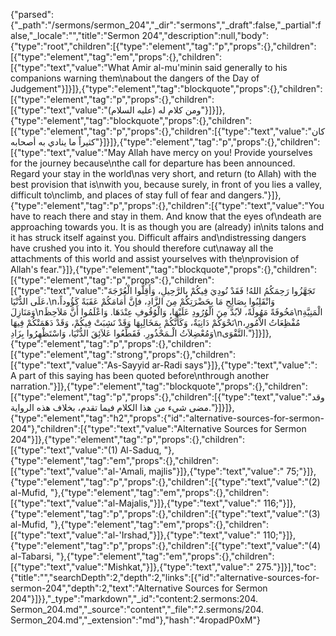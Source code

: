 {"parsed":{"_path":"/sermons/sermon_204","_dir":"sermons","_draft":false,"_partial":false,"_locale":"","title":"Sermon 204","description":null,"body":{"type":"root","children":[{"type":"element","tag":"p","props":{},"children":[{"type":"element","tag":"em","props":{},"children":[{"type":"text","value":"What Amir al-mu'minin said generally to his companions warning them\nabout the dangers of the Day of Judgement"}]}]},{"type":"element","tag":"blockquote","props":{},"children":[{"type":"element","tag":"p","props":{},"children":[{"type":"text","value":"ومن كلام له (عليه السلام)"}]}]},{"type":"element","tag":"blockquote","props":{},"children":[{"type":"element","tag":"p","props":{},"children":[{"type":"text","value":"كان كثيراً ما ينادي به أصحابه"}]}]},{"type":"element","tag":"p","props":{},"children":[{"type":"text","value":"May Allah have mercy on you! Provide yourselves for the journey because\nthe call for departure has been announced. Regard your stay in the world\nas very short, and return (to Allah) with the best provision that is\nwith you, because surely, in front of you lies a valley, difficult to\nclimb, and places of stay full of fear and dangers."}]},{"type":"element","tag":"p","props":{},"children":[{"type":"text","value":"You have to reach there and stay in them. And know that the eyes of\ndeath are approaching towards you. It is as though you are (already) in\nits talons and it has struck itself against you. Difficult affairs and\ndistressing dangers have crushed you into it. You should therefore cut\naway all the attachments of this world and assist yourselves with the\nprovision of Allah's fear."}]},{"type":"element","tag":"blockquote","props":{},"children":[{"type":"element","tag":"p","props":{},"children":[{"type":"text","value":"تَجَهَّزُوا رَحِمَكُمُ اللهُ! فَقَدْ نُودِيَ فِيكُمْ بِالرَّحِيلِ، وَأَقِلُّوا الْعُرْجَةَ عَلَى الدُّنْيَا،\nوَانْقَلِبُوا بِصَالِحِ مَا بِحَضْرَتِكُمْ مِنَ الزَّادِ، فإنَّ أَمَامَكُمْ عَقَبَةً كَؤُوداً، وَمَنَازِلَ\nمَخُوفَةً مَهُولَةً، لاَبُدَّ مِنَ الْوُرُودِ عَلَيْهَا، وَالْوُقُوفِ عِنْدَهَا. وَاعْلَمُوا أَنَّ مَلاَحِظَ\nالْمَنِيَّةِ نَحْوَكُمْ دَانِيَةٌ، وَكَأَنَّكُمْ بِمَخَالِبِهَا وَقَدْ نَشِبَتْ فِيكُمْ، وَقَدْ دَهَمَتْكُمْ فِيهَا\nمُفْظِعَاتُ الاْمُورِ، وَمُعْضِلاَتُ الْـمَحْذُورِ. فَقَطِّعُوا عَلاَئِقَ الدُّنْيَا، وَاسْتَظْهِرُوا بِزَادِ\nالتَّقْوَى."}]}]},{"type":"element","tag":"p","props":{},"children":[{"type":"element","tag":"strong","props":{},"children":[{"type":"text","value":"As-Sayyid ar-Radi says"}]},{"type":"text","value":": A part of this saying has been quoted before\nthrough another narration."}]},{"type":"element","tag":"blockquote","props":{},"children":[{"type":"element","tag":"p","props":{},"children":[{"type":"text","value":"وقد مضى شيء من هذا الكلام فيما تقدم، بخلاف هذه الرواية."}]}]},{"type":"element","tag":"h2","props":{"id":"alternative-sources-for-sermon-204"},"children":[{"type":"text","value":"Alternative Sources for Sermon 204"}]},{"type":"element","tag":"p","props":{},"children":[{"type":"text","value":"(1) Al-Saduq, "},{"type":"element","tag":"em","props":{},"children":[{"type":"text","value":"al-'Amali, majlis"}]},{"type":"text","value":" 75;"}]},{"type":"element","tag":"p","props":{},"children":[{"type":"text","value":"(2) al-Mufid, "},{"type":"element","tag":"em","props":{},"children":[{"type":"text","value":"al-Majalis,"}]},{"type":"text","value":" 116;"}]},{"type":"element","tag":"p","props":{},"children":[{"type":"text","value":"(3) al-Mufid, "},{"type":"element","tag":"em","props":{},"children":[{"type":"text","value":"al-'Irshad,"}]},{"type":"text","value":" 110;"}]},{"type":"element","tag":"p","props":{},"children":[{"type":"text","value":"(4) al-Tabarsi, "},{"type":"element","tag":"em","props":{},"children":[{"type":"text","value":"Mishkat,"}]},{"type":"text","value":" 275."}]}],"toc":{"title":"","searchDepth":2,"depth":2,"links":[{"id":"alternative-sources-for-sermon-204","depth":2,"text":"Alternative Sources for Sermon 204"}]}},"_type":"markdown","_id":"content:2.sermons:204. Sermon_204.md","_source":"content","_file":"2.sermons/204. Sermon_204.md","_extension":"md"},"hash":"4ropadP0xM"}